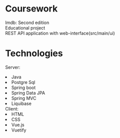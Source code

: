 # Coursework
Imdb: Second edition<br />
Educational project <br />
REST API application with web-interface(src/main/ui)<br />

Technologies
======
Server:
<li>Java</li>
<li>Postgre Sql</li>
<li>Spring boot</li>
<li>Spring Data JPA</li>
<li>Spring MVC</li>
<li>Liquibase</li>
Client:
<li>HTML</li>
<li>CSS</li>
<li>Vue.js</li>
<li>Vuetify</li>
